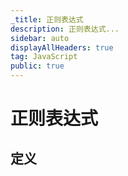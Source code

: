 ```yaml
---
_title: 正则表达式
description: 正则表达式...
sidebar: auto
displayAllHeaders: true
tag: JavaScript
public: true
---
```


# 正则表达式

## 定义

